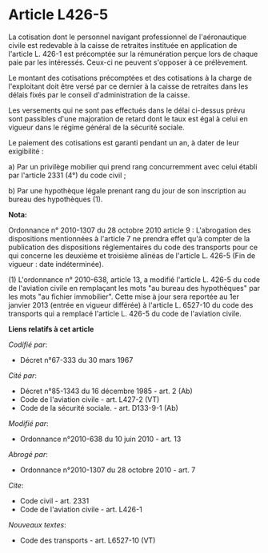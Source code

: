 # Article L426-5

La cotisation dont le personnel navigant professionnel de l'aéronautique civile est redevable à la caisse de retraites
instituée en application de l'article L. 426-1 est précomptée sur la rémunération perçue lors de chaque paie par les
intéressés. Ceux-ci ne peuvent s'opposer à ce prélèvement.

Le montant des cotisations précomptées et des cotisations à la charge de l'exploitant doit être versé par ce dernier à la
caisse de retraites dans les délais fixés par le conseil d'administration de la caisse.

Les versements qui ne sont pas effectués dans le délai ci-dessus prévu sont passibles d'une majoration de retard dont le taux
est égal à celui en vigueur dans le régime général de la sécurité sociale.

Le paiement des cotisations est garanti pendant un an, à dater de leur exigibilité :

a) Par un privilège mobilier qui prend rang concurremment avec celui établi par l'article 2331 (4°) du code civil ;

b) Par une hypothèque légale prenant rang du jour de son inscription au bureau des hypothèques (1).

**Nota:**

Ordonnance n° 2010-1307 du 28 octobre 2010 article 9 : L'abrogation des dispositions mentionnées à l'article 7 ne prendra
effet qu'à compter de la publication des dispositions réglementaires du code des transports pour ce qui concerne les deuxième
et troisième alinéas de l'article L. 426-5 (Fin de vigueur : date indéterminée).

(1) L'ordonnance n° 2010-638, article 13, a modifié l'article L. 426-5 du code de l'aviation civile en remplaçant les mots
"au bureau des hypothèques" par les mots "au fichier immobilier". Cette mise à jour sera reportée au 1er janvier 2013 (entrée
en vigueur différée) à l'article L. 6527-10 du code des transports qui a remplacé l'article L. 426-5 du code de l'aviation
civile.

**Liens relatifs à cet article**

_Codifié par_:

  - Décret n°67-333 du 30 mars 1967

_Cité par_:

  - Décret n°85-1343 du 16 décembre 1985 - art. 2 (Ab)
  - Code de l'aviation civile - art. L427-2 (VT)
  - Code de la sécurité sociale. - art. D133-9-1 (Ab)

_Modifié par_:

  - Ordonnance n°2010-638 du 10 juin 2010 - art. 13

_Abrogé par_:

  - Ordonnance n°2010-1307 du 28 octobre 2010 - art. 7

_Cite_:

  - Code civil - art. 2331
  - Code de l'aviation civile - art. L426-1

_Nouveaux textes_:

  - Code des transports - art. L6527-10 (VT)

